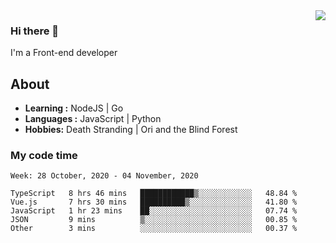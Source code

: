 <img align='right' src="https://github-readme-stats.vercel.app/api?username=strugglebak&show_icons=true">

### Hi there 👋

I'm a Front-end developer

## About

-  **Learning :** NodeJS | Go
-  **Languages :** JavaScript | Python
-  **Hobbies:** Death Stranding | Ori and the Blind Forest

### My code time

<!--START_SECTION:waka-->
```text
Week: 28 October, 2020 - 04 November, 2020

TypeScript   8 hrs 46 mins   ████████████▒░░░░░░░░░░░░   48.84 % 
Vue.js       7 hrs 30 mins   ██████████▒░░░░░░░░░░░░░░   41.80 % 
JavaScript   1 hr 23 mins    ██░░░░░░░░░░░░░░░░░░░░░░░   07.74 % 
JSON         9 mins          ▒░░░░░░░░░░░░░░░░░░░░░░░░   00.85 % 
Other        3 mins          ░░░░░░░░░░░░░░░░░░░░░░░░░   00.37 % 
```
<!--END_SECTION:waka-->
